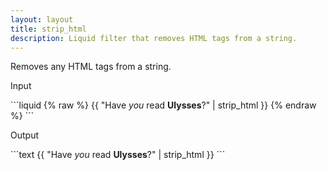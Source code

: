 ```yaml
---
layout: layout
title: strip_html
description: Liquid filter that removes HTML tags from a string.
---
```


Removes any HTML tags from a string.

<p class="code-label">Input</p>
```liquid
{% raw %}
{{ "Have <em>you</em> read <strong>Ulysses</strong>?" | strip_html }}
{% endraw %}
```

<p class="code-label">Output</p>
```text
{{ "Have <em>you</em> read <strong>Ulysses</strong>?" | strip_html }}
```
